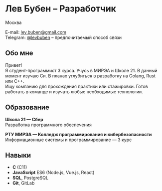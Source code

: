 # Лев Бубен – Разработчик

Москва

E-mail: lev.buben@gmail.com  
Telegram: [@levbuben](https://t.me/levbuben) – предпочитаемый способ связи

## Обо мне

Привет!  
Я студент-программист 3 курса. Учусь в МИРЭА и Школе 21. В данный момент изучаю Си. В планах углубиться в разработку на Golang, Rust или C++.  
Ищу компанию для прохождения практики или стажировки. Готов работать в команде и изучать любые необходимые технологии.

## Образование

**Школа 21 — Сбер**  
Разработка программного обеспечения

**РТУ МИРЭА — Колледж программирования и кибербезопасности**  
Информационные системы и программирование — 3 курс

## Навыки

- **C** (C11)
- **JavaScript** ES6 (Node.js, Vue.js, React)
- **SQL**, PostgreSQL
- **Git**, GitLab
